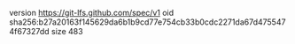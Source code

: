 version https://git-lfs.github.com/spec/v1
oid sha256:b27a20163f145629da6b1b9cd77e754cb33b0cdc2271da67d4755474f67327dd
size 483
